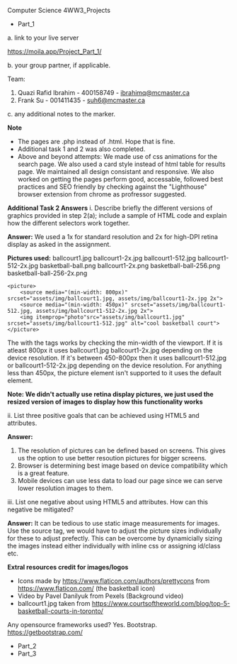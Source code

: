 Computer Science 4WW3_Projects

- Part_1 

a. link to your live server 

https://moila.app/Project_Part_1/

b. your group partner, if applicable.

Team:
1. Quazi Rafid Ibrahim - 400158749 - ibrahimq@mcmaster.ca
2. Frank Su - 001411435 - suh6@mcmaster.ca 


c. any additional notes to the marker.

**Note**
- The pages are .php instead of .html. Hope that is fine. 
- Additional task 1 and 2 was also completed. 
- Above and beyond attempts: We made use of css animations for the search page. We also used a card style instead of html table for results page. 
We maintained all design consistant and responsive. We also worked on getting the pages perform good, accessable, followed best practices and SEO friendly by checking
against the "Lighthouse" browser extension from chrome as profressor suggested. 


**Additional Task 2 Answers**
i. Describe briefly the different versions of graphics provided in step 2(a);
include a sample of HTML code and explain how the different selectors work
together.

**Answer:**
We used a 1x for standard resolution and 2x for high-DPI retina display as asked in the assignment. 

**Pictures used:**
ballcourt1.jpg
ballcourt1-2x.jpg
ballcourt1-512.jpg
ballcourt1-512-2x.jpg
basketball-ball.png
ballcourt1-2x.png
basketball-ball-256.png
basketball-ball-256-2x.png


```
<picture>
	<source media="(min-width: 800px)" srcset="assets/img/ballcourt1.jpg, assets/img/ballcourt1-2x.jpg 2x">
	<source media="(min-width: 450px)" srcset="assets/img/ballcourt1-512.jpg, assets/img/ballcourt1-512-2x.jpg 2x">
	<img itemprop="photo"src="assets/img/ballcourt1.jpg" srcset="assets/img/ballcourt1-512.jpg" alt="cool basketball court">
</picture>

```
The <picture> with the <source> tags works by checking the min-width of the viewport. If it is atleast 800px it uses ballcourt1.jpg ballcourt1-2x.jpg depending
on the device resolution. If it's between 450-800px then it uses ballcourt1-512.jpg or ballcourt1-512-2x.jpg depending on the device resolution. For anything less than 450px, the picture element isn't supported to it uses the default <img> element. 

**Note: We didn't actually use retina display pictures, we just used the resized version of images to display how this functionality works**

ii. List three positive goals that can be achieved using HTML5 <picture> and
<source> attributes.

**Answer:**
1. The resolution of pictures can be defined based on screens. This gives us the option to use better resoution pictures for bigger screens.
2. Browser is determining best image based on device compatibility which is a great feature.
3. Mobile devices can use less data to load our page since we can serve lower resolution images to them. 

iii. List one negative about using HTML5 <picture> and <source> attributes. How
can this negative be mitigated?

**Answer:**
It can be tedious to use static image measurements for images. Use the source tag, we would have to adjust the picture sizes individually for these to adjust prefectly. 
This can be overcome by dynamicially sizing the images instead either individually with inline css or assigning id/class etc. 



**Extral resources credit for images/logos**
- Icons made by https://www.flaticon.com/authors/prettycons from https://www.flaticon.com/ (the basketball icon)
- Video by Pavel Danilyuk from Pexels (Background video)
- ballcourt1.jpg taken from https://www.courtsoftheworld.com/blog/top-5-basketball-courts-in-toronto/

Any opensource frameworks used? Yes. Bootstrap. https://getbootstrap.com/

- Part_2
- Part_3

